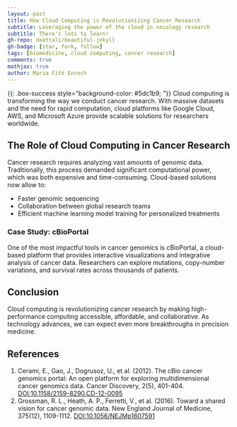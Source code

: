 ```yaml
---
layout: post
title: How Cloud Computing is Revolutionizing Cancer Research
subtitle: Leveraging the power of the cloud in oncology research
subtitle: There's lots to learn!
gh-repo: daattali/beautiful-jekyll
gh-badge: [star, fork, follow]
tags: [biomedicine, cloud computing, cancer research]
comments: true
mathjax: true
author: Maria Fité Enrech
---
```



{{: .box-success style="background-color: #5dc1b9; "}}
Cloud computing is transforming the way we conduct cancer research. With massive datasets and the need for rapid computation, cloud platforms like Google Cloud, AWS, and Microsoft Azure provide scalable solutions for researchers worldwide.


## The Role of Cloud Computing in Cancer Research
Cancer research requires analyzing vast amounts of genomic data. Traditionally, this process demanded significant computational power, which was both expensive and time-consuming. Cloud-based solutions now allow to:
- Faster genomic sequencing
- Collaboration between global research teams
- Efficient machine learning model training for personalized treatments

### Case Study: cBioPortal
One of the most impactful tools in cancer genomics is cBioPortal, a cloud-based platform that provides interactive visualizations and integrative analysis of cancer data. Researchers can explore mutations, copy-number variations, and survival rates across thousands of patients.


## Conclusion
Cloud computing is revolutionizing cancer research by making high-performance computing accessible, affordable, and collaborative. As technology advances, we can expect even more breakthroughs in precision medicine.


## References
1. Cerami, E., Gao, J., Dogrusoz, U., et al. (2012). The cBio cancer genomics portal: An open platform for exploring multidimensional cancer genomics data. Cancer Discovery, 2(5), 401-404. [DOI:10.1158/2159-8290.CD-12-0095](https://pubmed.ncbi.nlm.nih.gov/22588877/)
2. Grossman, R. L., Heath, A. P., Ferretti, V., et al. (2016). Toward a shared vision for cancer genomic data. New England Journal of Medicine, 375(12), 1109-1112. [DOI:10.1056/NEJMp1607591](https://pubmed.ncbi.nlm.nih.gov/27653561/)
